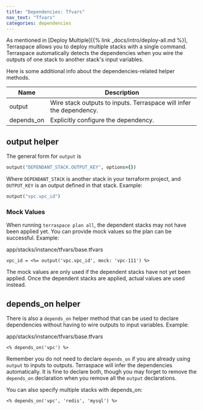 ```yaml
---
title: "Dependencies: Tfvars"
nav_text: "Tfvars"
categories: dependencies
---
```


As mentioned in [Deploy Multiple]({% link _docs/intro/deploy-all.md %}), Terraspace allows you to deploy multiple stacks with a single command. Terraspace automatically detects the dependencies when you wire the outputs of one stack to another stack's input variables.

Here is some additional info about the dependencies-related helper methods.

Name | Description
--- | ---
output | Wire stack outputs to inputs. Terraspace will infer the dependency.
depends_on | Explicitly configure the dependency.

## output helper

The general form for `output` is

```ruby
output("DEPENDANT_STACK.OUTPUT_KEY", options={})
```

Where `DEPENDANT_STACK` is another stack in your terraform project, and `OUTPUT_KEY` is an output defined in that stack. Example:

```ruby
output("vpc.vpc_id")
```

### Mock Values

When running `terraspace plan all`, the dependent stacks may not have been applied yet. You can provide mock values so the plan can be successful.  Example:

app/stacks/instance/tfvars/base.tfvars

    vpc_id = <%= output('vpc.vpc_id', mock: 'vpc-111') %>

The mock values are only used if the dependent stacks have not yet been applied. Once the dependent stacks are applied, actual values are used instead.

## depends_on helper

There is also a `depends_on` helper method that can be used to declare dependencies without having to wire outputs to input variables.  Example:

app/stacks/instance/tfvars/base.tfvars

    <% depends_on('vpc') %>

Remember you do not need to declare `depends_on` if you are already using `output` to inputs to outputs. Terraspace will infer the dependencies automatically. It is fine to declare both, though you may forget to remove the `depends_on` declaration when you remove all the `output` declarations.

You can also specify multiple stacks with depends_on:

    <% depends_on('vpc', 'redis', 'mysql') %>
